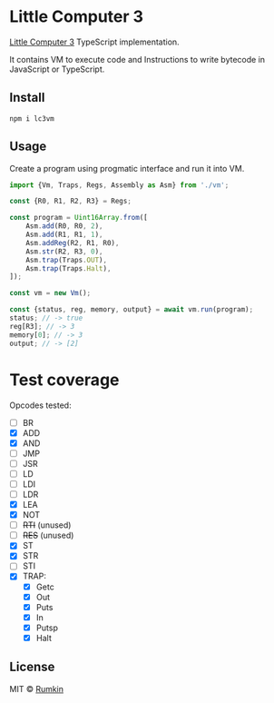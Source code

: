 # Little Computer 3

[Little Computer 3](https://en.wikipedia.org/wiki/Little_Computer_3) TypeScript implementation.

It contains VM to execute code and Instructions to write bytecode in JavaScript or TypeScript.

## Install

```
npm i lc3vm
```

## Usage

Create a program using progmatic interface and run it into VM.

```javascript
import {Vm, Traps, Regs, Assembly as Asm} from './vm';

const {R0, R1, R2, R3} = Regs;

const program = Uint16Array.from([
    Asm.add(R0, R0, 2),
    Asm.add(R1, R1, 1),
    Asm.addReg(R2, R1, R0),
    Asm.str(R2, R3, 0),
    Asm.trap(Traps.OUT),
    Asm.trap(Traps.Halt),
]);

const vm = new Vm();

const {status, reg, memory, output} = await vm.run(program);
status; // -> true
reg[R3]; // -> 3
memory[0]; // -> 3
output; // -> [2]
```

# Test coverage

Opcodes tested:

- [ ] BR
- [x] ADD
- [x] AND
- [ ] JMP
- [ ] JSR
- [ ] LD
- [ ] LDI
- [ ] LDR
- [x] LEA
- [x] NOT
- [ ] ~~RTI~~ (unused)
- [ ] ~~RES~~ (unused)
- [x] ST
- [x] STR
- [ ] STI
- [x] TRAP:
    - [x] Getc
    - [x] Out
    - [x] Puts
    - [x] In
    - [x] Putsp
    - [x] Halt

## License

MIT © [Rumkin](https://rumk.in)

